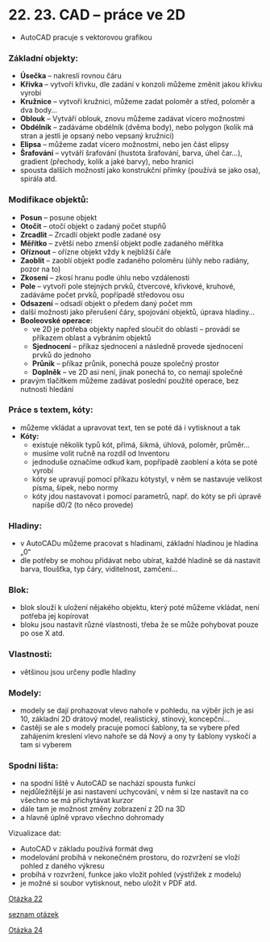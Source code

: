 # 22. 23. CAD – práce ve 2D
* AutoCAD pracuje s vektorovou grafikou     
### Základní objekty:
* **Úsečka** – nakreslí rovnou čáru
* **Křivka** – vytvoří křivku, dle zadání v konzoli můžeme změnit jakou křivku vyrobí
* **Kružnice** – vytvoří kružnici, můžeme zadat poloměr a střed, poloměr a dva body…
* **Oblouk** – Vytváří oblouk, znovu můžeme zadávat vícero možnostmi
* **Obdélník** – zadáváme obdélník (dvěma body), nebo polygon (kolik má stran a jestli je opsaný nebo vepsaný kružnici)
* **Elipsa** – můžeme zadat vícero možnostmi, nebo jen část elipsy
* **Šrafování** – vytváří šrafování (hustota šrafování, barva, úhel čar…), gradient (přechody, kolik a jaké barvy), nebo hranici
* spousta dalších možností jako konstrukční přímky (používá se jako osa), spirála atd.

### Modifikace objektů:
* **Posun** – posune objekt
* **Otočit** – otočí objekt o zadaný počet stupňů
* **Zrcadlit** – Zrcadlí objekt podle zadané osy
* **Měřítko** – zvětší nebo zmenší objekt podle zadaného měřítka
* **Oříznout** – ořízne objekt vždy k nejbližší čáře
* **Zaoblit** – zaoblí objekt podle zadaného poloměru (úhly nebo radiány, pozor na to)
* **Zkosení** – zkosí hranu podle úhlu nebo vzdálenosti
* **Pole** – vytvoří pole stejných prvků, čtvercové, křivkové, kruhové, zadáváme počet prvků, popřípadě středovou osu
* **Odsazení** – odsadí objekt o předem daný počet mm
* další možnosti jako přerušení čáry, spojování objektů, úprava hladiny…
* **Booleovské operace:**
  * ve 2D je potřeba objekty napřed sloučit do oblasti – provádí se příkazem oblast a vybráním objektů
  * **Sjednocení** – příkaz sjednocení a následně provede sjednocení prvků do jednoho
  * **Průnik** – příkaz průnik, ponechá pouze společný prostor
  * **Doplněk** – ve 2D asi není, jinak ponechá to, co nemají společné
* pravým tlačítkem můžeme zadávat poslední použité operace, bez nutnosti hledání
  
### Práce s textem, kóty:
* můžeme vkládat a upravovat text, ten se poté dá i vytisknout a tak
* **Kóty:**
  * existuje několik typů kót, přímá, šikmá, úhlová, poloměr, průměr…
  * musíme volit ručně na rozdíl od Inventoru
  * jednoduše označíme odkud kam, popřípadě zaoblení a kóta se poté vyrobí
  * kóty se upravují pomocí příkazu kótystyl, v něm se nastavuje velikost písma, šipek, nebo normy
  * kóty jdou nastavovat i pomocí parametrů, např. do kóty se při úpravě napíše d0/2 (to něco provede)

### Hladiny:
* v AutoCADu můžeme pracovat s hladinami, základní hladinou je hladina „0“
* dle potřeby se mohou přidávat nebo ubírat, každé hladině se dá nastavit barva, tloušťka, typ čáry, viditelnost, zamčení…

### Blok:
* blok slouží k uložení nějakého objektu, který poté můžeme vkládat, není potřeba jej kopírovat
* bloku jsou nastavit různé vlastnosti, třeba že se může pohybovat pouze po ose X atd.
  
### Vlastnosti:
* většinou jsou určeny podle hladiny
  
### Modely:
* modely se dají prohazovat vlevo nahoře v pohledu, na výběr jich je asi 10, základní 2D drátový model, realistický, stínový, koncepční…
* častěji se ale s modely pracuje pomocí šablony, ta se vybere před zahájením kreslení vlevo nahoře se dá Nový a ony ty šablony vyskočí a tam si vyberem
  
### Spodní lišta:
* na spodní liště v AutoCAD se nachází spousta funkcí
* nejdůležitější je asi nastavení uchycování, v něm si lze nastavit na co všechno se má přichytávat kurzor
* dále tam je možnost změny zobrazení z 2D na 3D
* a hlavně úplně vpravo všechno dohromady
  
Vizualizace dat:
* AutoCAD v základu používá formát dwg
* modelování probíhá v nekonečném prostoru, do rozvržení se vloží pohled z daného výkresu
* probíhá v rozvržení, funkce jako vložit pohled (výstřižek z modelu)
* je možné si soubor vytisknout, nebo uložit v PDF atd.

[Otázka 22](22CAD.md)

[seznam otázek](seznam_otazek.md)
                                
[Otázka 24](24CAD.md)